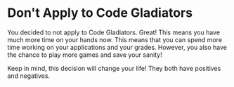 # Don't Apply to Code Gladiators

You decided to not apply to Code Gladiators. Great! This means you have much more time on your hands now. This means that you can spend more time working on your applications and your grades. However, you also have the chance to play more games and save your sanity! 

Keep in mind, this decision will change your life! They both have positives and negatives. 



